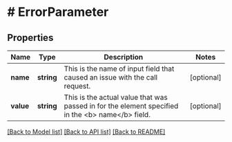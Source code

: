 # # ErrorParameter

## Properties

Name | Type | Description | Notes
------------ | ------------- | ------------- | -------------
**name** | **string** | This is the name of input field that caused an issue with the call request. | [optional]
**value** | **string** | This is the actual value that was passed in for the element specified in the &lt;b&gt; name&lt;/b&gt;  field. | [optional]

[[Back to Model list]](../../README.md#models) [[Back to API list]](../../README.md#endpoints) [[Back to README]](../../README.md)
